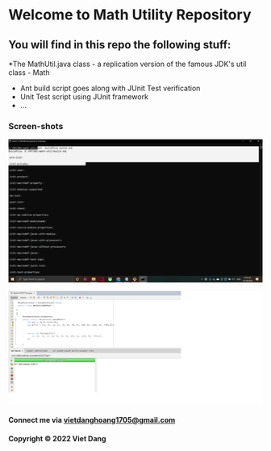 # Welcome to Math Utility Repository

## You will find in this repo the following stuff:

*The MathUtil.java class - a replication version of the
famous JDK's util class - Math
* Ant build script goes along with JUnit Test verification
* Unit Test script using JUnit framework
* ...


### Screen-shots

![Build process with Ant](https://github.com/sugarviet/math-util/blob/main/screenshots/build-process-with-ant.png)

![DDT source code using JUnit](https://github.com/sugarviet/math-util/blob/main/screenshots/unit-test-with-ddt.png)


#### Connect me via vietdanghoang1705@gmail.com

#### Copyright &#169; 2022 Viet Dang